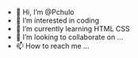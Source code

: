 - 👋 Hi, I’m @Pchulo
- 👀 I’m interested in coding
- 🌱 I’m currently learning HTML CSS
- 💞️ I’m looking to collaborate on ...
- 📫 How to reach me ...

<!---
Pchulo/Pchulo is a ✨ special ✨ repository because its `README.md` (this file) appears on your GitHub profile.
You can click the Preview link to take a look at your changes.
--->
